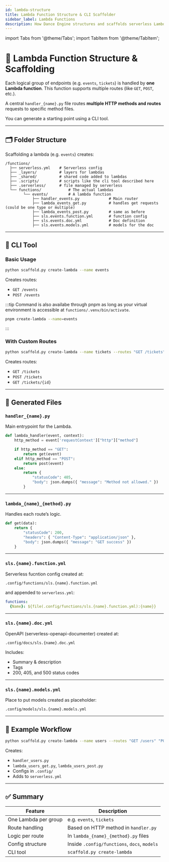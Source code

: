 ```yaml
---
id: lambda-structure
title: Lambda Function Structure & CLI Scaffolder
sidebar_label: Lambda Functions
description: How Dance Engine structures and scaffolds serverless Lambda functions.
---
```


import Tabs from '@theme/Tabs';
import TabItem from '@theme/TabItem';

# 🧱 Lambda Function Structure & Scaffolding

Each logical group of endpoints (e.g. `events`, `tickets`) is handled by **one Lambda function**. This function supports multiple routes (like `GET`, `POST`, etc.). 

A central `handler_{name}.py` file routes **multiple HTTP methods and routes** requests to specific method files.

You can generate a starting point using a CLI tool.

---

## 🗂 Folder Structure

Scaffolding a lambda (e.g. `events`) creates:

```
/functions/
  ├── serverless.yml    # Serverless config
  ├── _layers/          # layers for lambdas
  ├── _shared/          # shared code added to lambdas
  ├── .scripts/         # scripts like the cli tool described here
  ├── .serverless/      # file managed by serverless
  └── functions/            # The actual lambdas
        └── events/         # A lambda function
            ├── handler_events.py             # Main router
            ├── lambda_events_get.py          # handles get requests (could be one type or multiple)
            ├── lambda_events_post.py         # same as before
            ├── sls.events.function.yml       # function config
            ├── sls.events.doc.yml            # Doc definition
            ├── sls.events.models.yml         # models for the doc
```

---

## 🚀 CLI Tool

### Basic Usage

```bash
python scaffold.py create-lambda --name events
```

Creates routes:
- `GET /events`
- `POST /events`

:::tip
Command is also availabe through pnpm as long as your virtual environment is accessible at `functions/.venv/bin/activate`.
```bash
pnpm create-lambda --name=events
```
:::

### With Custom Routes

```bash
python scaffold.py create-lambda --name tickets --routes "GET /tickets" "POST /tickets" "GET /tickets/{id}"
```

Creates routes:
- `GET /tickets`
- `POST /tickets`
- `GET /tickets/{id}`

---

## 📄 Generated Files 

### `handler_{name}.py`

Main entrypoint for the Lambda.

```python
def lambda_handler(event, context):
    http_method = event['requestContext']["http"]["method"]

    if http_method == "GET":
        return get(event)
    elif http_method == "POST":
        return post(event)
    else:
        return {
            "statusCode": 405,
            "body": json.dumps({ "message": "Method not allowed." })
        }
```

---

### `lambda_{name}_{method}.py`

Handles each route’s logic.

```python
def get(data):
    return {
        "statusCode": 200,
        "headers": { "Content-Type": "application/json" },
        "body": json.dumps({ "message": "GET success" })
    }
```

---

### `sls.{name}.function.yml`

Serverless fucntion config created at:

```text
.config/functions/sls.{name}.function.yml
```

and appended to `serverless.yml`:

```yaml
functions:
  {Name}: ${file(.config/functions/sls.{name}.function.yml):{name}}
```

---

### `sls.{name}.doc.yml`

OpenAPI (serverless-openapi-documenter) created at:

```text
.config/docs/sls.{name}.doc.yml
```

Includes:
- Summary & description
- Tags
- 200, 405, and 500 status codes

---

### `sls.{name}.models.yml`

Place to put models created as placeholder:

```text
.config/models/sls.{name}.models.yml
```

---

## 🧪 Example Workflow

```bash
python scaffold.py create-lambda --name users --routes "GET /users" "POST /users" "GET /users/{id}"
```

Creates:
- `handler_users.py`
- `lambda_users_get.py`, `lambda_users_post.py`
- Configs in `.config/`
- Adds to `serverless.yml`

---

## ✅ Summary

| Feature           | Description                                 |
|-------------------|---------------------------------------------|
| One Lambda per group | e.g. `events`, `tickets`                  |
| Route handling    | Based on HTTP method in `handler.py`        |
| Logic per route   | In `lambda_{name}_{method}.py` files        |
| Config structure  | Inside `.config/functions`, `docs`, `models`|
| CLI tool       | `scaffold.py create-lambda`                 |
